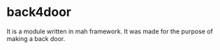 # back4door
It is a module written in mah framework. It was made for the purpose of making a back door.
